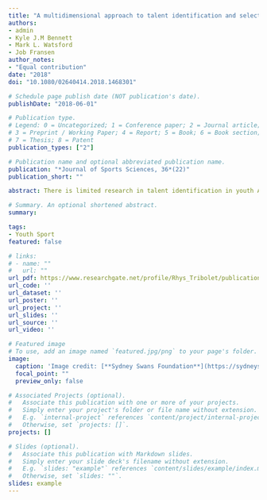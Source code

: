 ```yaml
---
title: "A multidimensional approach to talent identification and selection in high-level youth Australian Football players"
authors:
- admin
- Kyle J.M Bennett
- Mark L. Watsford
- Job Fransen
author_notes:
- "Equal contribution"
date: "2018"
doi: "10.1080/02640414.2018.1468301"

# Schedule page publish date (NOT publication's date).
publishDate: "2018-06-01"

# Publication type.
# Legend: 0 = Uncategorized; 1 = Conference paper; 2 = Journal article;
# 3 = Preprint / Working Paper; 4 = Report; 5 = Book; 6 = Book section;
# 7 = Thesis; 8 = Patent
publication_types: ["2"]

# Publication name and optional abbreviated publication name.
publication: "*Journal of Sports Sciences, 36*(22)"
publication_short: ""

abstract: There is limited research in talent identification in youth Australian Football (AF), especially the factors that underpin selection into higher-level development programs. Therefore, this study explored age-related differences in high-level youth AF players and investigated characteristics influencing selection into a high-level development program. Anthropometry (stature, sitting height, body mass), maturity (estimated age at peak height velocity), motor competence (Körperkoordinationstest für Kinder), fitness (change of direction speed, lower body power and upper body muscular endurance) and coach skill ratings (kicking, marking and handballing) of 277 state academy players (U13-U15) were assessed. MANOVAs identified significant age-related differences for anthropometry, fitness, and coach skill ratings. Furthermore, 90.9 and 90.0% of U15 selected and deselected players were classified correctly. Selected players were more mature, taller, heavier, more explosive, faster at changing directions, and had superior kick technique and marking results. These results demonstrate considerable age-group performance outcome differences, highlighting that high-level academies should aim to select or deselect after 15 years of age. Additionally, it appears earlier maturing players are favoured for selection into a high-level academy. While practitioners must consider the confounding effect of maturation, early maturing players may be favoured for their ability to withstand increasing demands in higher-level youth AF.

# Summary. An optional shortened abstract.
summary: 

tags:
- Youth Sport
featured: false

# links:
# - name: ""
#   url: ""
url_pdf: https://www.researchgate.net/profile/Rhys_Tribolet/publication/324782483_A_multidimensional_approach_to_talent_identification_and_selection_in_high-level_youth_Australian_Football_players/links/5ae634c5458515760ac22e6c/A-multidimensional-approach-to-talent-identification-and-selection-in-high-level-youth-Australian-Football-players.pdf
url_code: ''
url_dataset: ''
url_poster: ''
url_project: ''
url_slides: ''
url_source: ''
url_video: ''

# Featured image
# To use, add an image named `featured.jpg/png` to your page's folder. 
image:
  caption: 'Image credit: [**Sydney Swans Foundation**](https://sydneyswansfoundation.org.au/qbe-academy/)'
  focal_point: ""
  preview_only: false

# Associated Projects (optional).
#   Associate this publication with one or more of your projects.
#   Simply enter your project's folder or file name without extension.
#   E.g. `internal-project` references `content/project/internal-project/index.md`.
#   Otherwise, set `projects: []`.
projects: []

# Slides (optional).
#   Associate this publication with Markdown slides.
#   Simply enter your slide deck's filename without extension.
#   E.g. `slides: "example"` references `content/slides/example/index.md`.
#   Otherwise, set `slides: ""`.
slides: example
---
```

